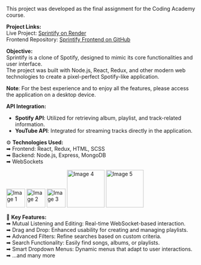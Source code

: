 This project was developed as the final assignment for the Coding Academy course.

**Project Links:**  
Live Project: [Sprintify on Render](https://sprintify.onrender.com/)  
Frontend Repository: [Sprintify Frontend on GitHub](https://github.com/omrizb/sprintify-frontend)

**Objective:**  
Sprintify is a clone of Spotify, designed to mimic its core functionalities and user interface.  
The project was built with Node.js, React, Redux, and other modern web technologies to create a pixel-perfect Spotify-like application.

**Note**: For the best experience and to enjoy all the features, please access the application on a desktop device.

**API Integration:**  
- **Spotify API**: Utilized for retrieving album, playlist, and track-related information.  
- **YouTube API**: Integrated for streaming tracks directly in the application.

⚙️ **Technologies Used:**  
➡ Frontend: React, Redux, HTML, SCSS  
➡ Backend: Node.js, Express, MongoDB  
➡ WebSockets

<img src="https://github.com/user-attachments/assets/4fff3359-0789-41b6-b496-92f8245851ac" alt="Image 1" height="50px"> <img src="https://github.com/user-attachments/assets/91e474f4-31d7-4d62-94b3-b9d95162c2fb" alt="Image 2" height="50px"> <img src="https://github.com/user-attachments/assets/d2a87e03-d9f1-46d7-b91f-f0b82d3be1d3" alt="Image 3" height="50px">
<img src="https://github.com/user-attachments/assets/f4080e4a-aced-4ebd-aa0f-dd1ff4d451f9" alt="Image 4" height="100px"> <img src="https://github.com/user-attachments/assets/457b894d-9345-4c31-b921-ea6aee58ded8" alt="Image 5" height="100px">

🔑 **Key Features:**  
➡ Mutual Listening and Editing: Real-time WebSocket-based interaction.  
➡ Drag and Drop: Enhanced usability for creating and managing playlists.  
➡ Advanced Filters: Refine searches based on custom criteria.  
➡ Search Functionality: Easily find songs, albums, or playlists.  
➡ Smart Dropdown Menus: Dynamic menus that adapt to user interactions.  
➡ ...and many more
